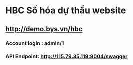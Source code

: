 # HBC Số hóa dự thầu website



## http://demo.bys.vn/hbc
### Account login : admin/1

### API Endpoint: http://115.79.35.119:9004/swagger
